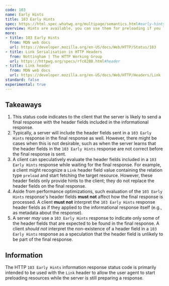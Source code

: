 ```yaml
---
code: 103
name: Early Hints
title: 103 Early Hints
spec: https://html.spec.whatwg.org/multipage/semantics.html#early-hints
overview: Hints are available, you can use them for preloading if you like.
more:
- title: 103 Early Hints
  from: MDN web docs
  url: https://developer.mozilla.org/en-US/docs/Web/HTTP/Status/103
- title: Link Serialisation in HTTP Headers
  from: Nottingham | The HTTP Working Group
  url: https://httpwg.org/specs/rfc8288.html#header
- title: Link header
  from: MDN web docs
  url: https://developer.mozilla.org/en-US/docs/Web/HTTP/Headers/Link
standard: false
experimental: true
---
```


## Takeaways

1. This status code indicates to the client that the server is likely to send a final response with the header fields included in the informational response.
1. Typically, a server will include the header fields sent in a `103 Early Hints` response in the final response as well. However, there might be cases when this is not desirable, such as when the server learns that the header fields in the `103 Early Hints` response are not correct before the final response is sent.
1. A client can speculatively evaluate the header fields included in a `103 Early Hints` response while waiting for the final response. For example, a client might recognize a `Link` header field value containing the relation type `preload` and start fetching the target resource. However, these header fields only provide hints to the client; they do not replace the header fields on the final response.
1. Aside from performance optimizations, such evaluation of the `103 Early Hints` response's header fields **must not** affect how the final response is processed. A client **must not** interpret the `103 Early Hints` response header fields as if they applied to the informational response itself (e.g., as metadata about the response).
1. A server _may_ use a `103 Early Hints` response to indicate only some of the header fields that are expected to be found in the final response.  A client _should not_ interpret the non-existence of a header field in a `103 Early Hints` response as a speculation that the header field is unlikely to be part of the final response.

## Information

The HTTP `103 Early Hints` information response status code is primarily intended to be used with the `Link` header to allow the user agent to start preloading resources while the server is still preparing a response.
